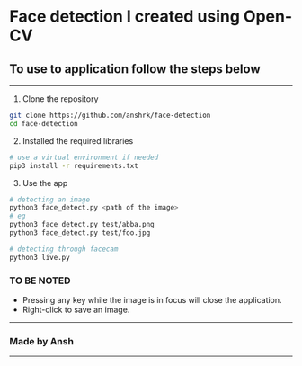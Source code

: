 # Face detection I created using Open-CV

## To use to application follow the steps below
---
1. Clone the repository
```bash
git clone https://github.com/anshrk/face-detection
cd face-detection
```
2. Installed the required libraries
```bash
# use a virtual environment if needed
pip3 install -r requirements.txt
```
3. Use the app
```bash
# detecting an image
python3 face_detect.py <path of the image>
# eg
python3 face_detect.py test/abba.png
python3 face_detect.py test/foo.jpg

# detecting through facecam
python3 live.py
```

### TO BE NOTED
- Pressing any key while the image is in focus will close the application.
- Right-click to save an image.

---
### Made by Ansh
---